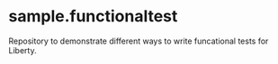 # sample.functionaltest
Repository to demonstrate different ways to write funcational tests for Liberty.
